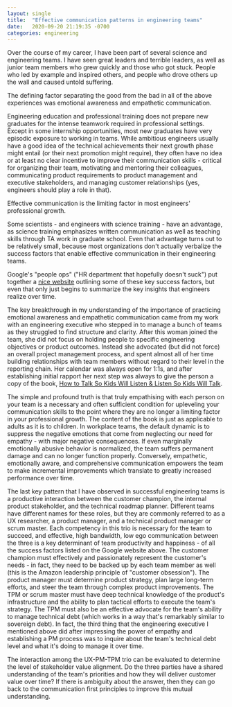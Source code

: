 ```yaml
---
layout: single
title:  "Effective communication patterns in engineering teams"
date:   2020-09-20 21:19:35 -0700
categories: engineering
---
```


Over the course of my career, I have been part of several science and engineering teams. I have seen great leaders and
terrible leaders, as well as junior team members who grew quickly and those who got stuck. People who led by example and
inspired others, and people who drove others up the wall and caused untold suffering.

The defining factor separating the good from the bad in all of the above experiences was emotional awareness and
empathetic communication.

Engineering education and professional training does not prepare new graduates for the intense teamwork required in
professional settings.  Except in some internship opportunities, most new graduates have very episodic exposure to
working in teams. While ambitious engineers usually have a good idea of the technical achievements their next growth
phase might entail (or their next promotion might require), they often have no idea or at least no clear incentive to
improve their communication skills - critical for organizing their team, motivating and mentoring their colleagues,
communicating product requirements to product management and executive stakeholders, and managing customer relationships
(yes, engineers should play a role in that).

Effective communication is the limiting factor in most engineers' professional growth.

Some scientists - and engineers with science training - have an advantage, as science training emphasizes written
communication as well as teaching skills through TA work in graduate school. Even that advantage turns out to be
relatively small, because most organizations don't actually verbalize the success factors that enable effective
communication in their engineering teams.

Google's "people ops" ("HR department that hopefully doesn't suck") put together a [nice
website](https://rework.withgoogle.com/blog/five-keys-to-a-successful-google-team/) outlining some of these key success
factors, but even that only just begins to summarize the key insights that engineers realize over time.

The key breakthrough in my understanding of the importance of practicing emotional awareness and empathetic
communication came from my work with an engineering executive who stepped in to manage a bunch of teams as they
struggled to find structure and clarity. After this woman joined the team, she did not focus on holding people
to specific engineering objectives or product outcomes. Instead she advocated (but did not force) an overall
project management process, and spent almost all of her time building relationships with team members without
regard to their level in the reporting chain. Her calendar was always open for 1:1s, and after establishing initial
rapport her next step was always to give the person a copy of the book,
[How to Talk So Kids Will Listen & Listen So Kids Will Talk](https://www.amazon.com/How-Talk-Kids-Will-Listen-ebook/dp/B005GG0MXI).

The simple and profound truth is that truly empathising with each person on your team is a necessary and often
sufficient condition for upleveling your communication skills to the point where they are no longer a limiting
factor in your professional growth. The content of the book is just as applicable to adults as it is to children.
In workplace teams, the default dynamic is to suppress the negative emotions that come from neglecting our need for
empathy - with major negative consequences. If even marginally emotionally abusive behavior is normalized, the team
suffers permanent damage and can no longer function properly. Conversely, empathetic, emotionally aware, and
comprehensive communication empowers the team to make incremental improvements which translate to greatly
increased performance over time.

The last key pattern that I have observed in successful engineering teams is a productive interaction between the
customer champion, the internal product stakeholder, and the technical roadmap planner. Different teams have different
names for these roles, but they are commonly referred to as a UX researcher, a product manager, and a technical product
manager or scrum master. Each competency in this trio is necessary for the team to succeed, and effective, high
bandwidth, low ego communication between the three is a key determinant of team productivity and happiness - of all
the success factors listed on the Google website above. The customer champion must effectively and passionately
represent the customer's needs - in fact, they need to be backed up by each team member as well (this is the Amazon
leadership principle of "customer obsession"). The product manager must determine product strategy, plan large long-term
efforts, and steer the team through complex product improvements. The TPM or scrum master must have deep technical
knowledge of the product's infrastructure and the ability to plan tactical efforts to execute the team's strategy. The
TPM must also be an effective advocate for the team's ability to manage technical debt (which works in a way that's
remarkably similar to sovereign debt). In fact, the third thing that the engineering executive I mentioned above did
after impressing the power of empathy and establishing a PM process was to inquire about the team's technical debt level
and what it's doing to manage it over time.

The interaction among the UX-PM-TPM trio can be evaluated to determine the level of stakeholder value alignment. Do
the three parties have a shared understanding of the team's priorities and how they will deliver customer value over
time? If there is ambiguity about the answer, then they can go back to the communication first principles to improve
this mutual understanding.
